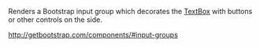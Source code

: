 Renders a Bootstrap input group which decorates the [TextBox](/docs/controls/builtin/TextBox) with buttons or other controls on the side.

<http://getbootstrap.com/components/#input-groups>